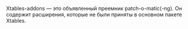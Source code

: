 Xtables-addons — это объявленный преемник patch-o-matic(-ng).
Он содержит расширения, которые не были приняты в основном пакете Xtables.
